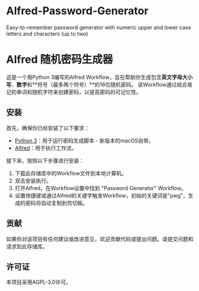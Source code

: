 # Alfred-Password-Generator
Easy-to-remember password generator with numeric upper and lower case letters and characters (up to two)

# Alfred 随机密码生成器

这是一个用Python 3编写的Alfred Workflow，旨在帮助你生成包含**英文字母大小写**、**数字**和**符号（最多两个符号）**的16位随机密码。
该Workflow通过结合易记的单词和随机字符来创建密码，以提高密码的可记忆性。

## 安装

首先，确保你已经安装了以下要求：

- [Python 3](https://www.python.org/downloads/)：用于运行密码生成脚本 - 新版本的macOS自带。
- [Alfred](https://www.alfredapp.com/)：用于执行工作流。

接下来，按照以下步骤进行安装：

1. 下载此存储库中的Workflow文件到本地计算机。
2. 双击安装执行。
3. 打开Alfred，在Workflow设置中找到 "Password Generator" Workflow。
4. 设置快捷键或通过Alfred的关键字触发Workflow，初始的关键词是"pwg"，生成的密码将自动复制到剪切板。

## 贡献

如果你对该项目有任何建议或改进意见，欢迎贡献代码或提出问题。请提交问题和请求到此存储库。

## 许可证

本项目采用AGPL-3.0许可。
